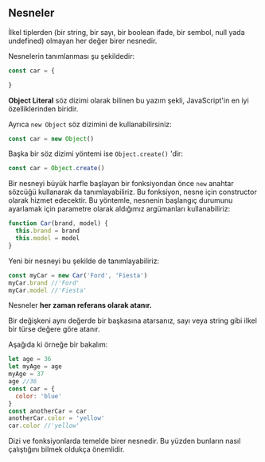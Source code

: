
## Nesneler

İlkel tiplerden (bir string, bir sayı, bir boolean ifade, bir sembol, null yada undefined) olmayan her değer birer nesnedir.

Nesnelerin tanımlanması şu şekildedir:
```js
const car = {

}
```
**Object Literal** söz dizimi olarak bilinen bu yazım şekli, JavaScript'in en iyi özelliklerinden biridir.

Ayrıca `new Object` söz dizimini de  kullanabilirsiniz:
```js
const car = new Object()
```
Başka bir söz dizimi yöntemi ise  `Object.create()` 'dir:
```js
const car = Object.create()
```
Bir nesneyi büyük harfle başlayan bir fonksiyondan önce `new` anahtar sözcüğü kullanarak da tanımlayabiliriz. Bu fonksiyon, nesne için constructor olarak hizmet edecektir. Bu yöntemle, nesnenin başlangıç durumunu ayarlamak için parametre olarak aldığımız argümanları kullanabiliriz:

```js
function Car(brand, model) {
  this.brand = brand
  this.model = model
}
```

Yeni bir nesneyi bu şekilde de tanımlayabiliriz:

```js
const myCar = new Car('Ford', 'Fiesta')
myCar.brand //'Ford'
myCar.model //'Fiesta'
```
Nesneler **her zaman referans olarak atanır.** 



Bir değişkeni aynı değerde bir başkasına atarsanız, sayı veya string gibi ilkel bir türse değere göre atanır.

Aşağıda ki örneğe bir bakalım:

```js
let age = 36
let myAge = age
myAge = 37
age //36
const car = {
  color: 'blue'
}
const anotherCar = car
anotherCar.color = 'yellow'
car.color //'yellow'
```
Dizi ve fonksiyonlarda temelde birer nesnedir. Bu yüzden bunların nasıl çalıştığını bilmek oldukça önemlidir.
